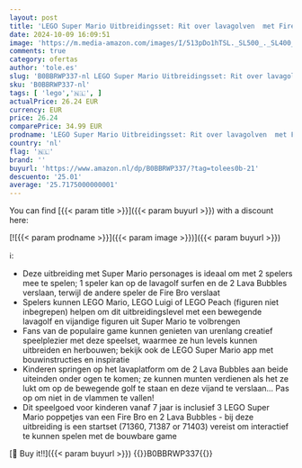 ```yaml
---
layout: post
title: 'LEGO Super Mario Uitbreidingsset: Rit over lavagolven  met Fire Bro en 2 Lava Bubble Figuren  Speelgoed om te Combineren met een Startset  Cadeau voor Gamers  Jongens en Meisjes 71416'
date: 2024-10-09 16:09:51
image: 'https://m.media-amazon.com/images/I/513pDo1hTSL._SL500_._SL400_.jpg'
comments: true
category: ofertas
author: 'tole.es'
slug: 'B0BBRWP337-nl LEGO Super Mario Uitbreidingsset: Rit over lavagolven met...'
sku: 'B0BBRWP337-nl'
tags: [ 'lego','🇳🇱', ]
actualPrice: 26.24 EUR
currency: EUR
price: 26.24
comparePrice: 34.99 EUR
prodname: 'LEGO Super Mario Uitbreidingsset: Rit over lavagolven  met Fire Bro en 2 Lava Bubble Figuren  Speelgoed om te Combineren met een Startset  Cadeau voor Gamers  Jongens en Meisjes 71416'
country: 'nl'
flag: '🇳🇱'
brand: ''
buyurl: 'https://www.amazon.nl/dp/B0BBRWP337/?tag=tolees0b-21'
descuento: '25.01'
average: '25.7175000000001'
---
```


You can find [{{< param title >}}]({{< param buyurl >}}) with a discount here:

[![{{< param prodname >}}]({{< param image >}})]({{< param buyurl >}})

ℹ️:

- Deze uitbreiding met Super Mario personages is ideaal om met 2 spelers mee te spelen; 1 speler kan op de lavagolf surfen en de 2 Lava Bubbles verslaan, terwijl de andere speler de Fire Bro verslaat
- Spelers kunnen LEGO Mario, LEGO Luigi of LEGO Peach (figuren niet inbegrepen) helpen om dit uitbreidingslevel met een bewegende lavagolf en vijandige figuren uit Super Mario te volbrengen
- Fans van de populaire game kunnen genieten van urenlang creatief speelplezier met deze speelset, waarmee ze hun levels kunnen uitbreiden en herbouwen; bekijk ook de LEGO Super Mario app met bouwinstructies en inspiratie
- Kinderen springen op het lavaplatform om de 2 Lava Bubbles aan beide uiteinden onder ogen te komen; ze kunnen munten verdienen als het ze lukt om op de bewegende golf te staan en deze vijand te verslaan... Pas op om niet in de vlammen te vallen!
- Dit speelgoed voor kinderen vanaf 7 jaar is inclusief 3 LEGO Super Mario poppetjes van een Fire Bro en 2 Lava Bubbles - bij deze uitbreiding is een startset (71360, 71387 or 71403) vereist om interactief te kunnen spelen met de bouwbare game

[🛒 Buy it!!]({{< param buyurl >}})
{{<world>}}B0BBRWP337{{</world>}}

